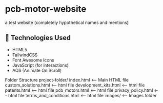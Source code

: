 # pcb-motor-website
a test website (completely hypothetical names and mentions) 
## 🧩 Technologies Used
- HTML5
- TailwindCSS
- Font Awesome Icons
- JavaScript (for interactions)
- AOS (Animate On Scroll)

Folder Structure
project-folder/
  index.html         <-- Main HTML file
  custom_solutions.html          <-- html file
  development_kits.html          <-- html file
  patents.html          <-- html file
  pcb_motors.html          <-- html file
  privacy_policy.html          <-- html file
  terms_and_conditions.html          <-- html file
  images/            <-- Images folder

